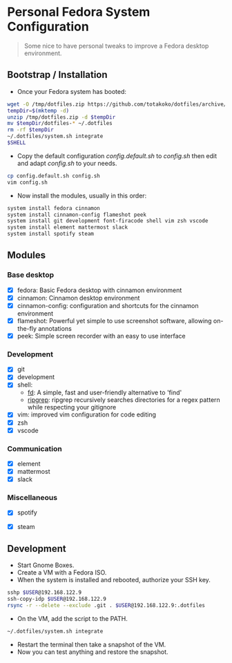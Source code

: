 # Personal Fedora System Configuration

> Some nice to have personal tweaks to improve a Fedora desktop environment.

## Bootstrap / Installation

- Once your Fedora system has booted:
```sh
wget -O /tmp/dotfiles.zip https://github.com/totakoko/dotfiles/archive/refs/heads/master.zip
tempDir=$(mktemp -d)
unzip /tmp/dotfiles.zip -d $tempDir
mv $tempDir/dotfiles-* ~/.dotfiles
rm -rf $tempDir
~/.dotfiles/system.sh integrate
$SHELL
```

- Copy the default configuration *config.default.sh* to *config.sh* then edit and adapt *config.sh* to your needs.
```sh
cp config.default.sh config.sh
vim config.sh
```

- Now install the modules, usually in this order:
```sh
system install fedora cinnamon
system install cinnamon-config flameshot peek
system install git development font-firacode shell vim zsh vscode
system install element mattermost slack
system install spotify steam
```

## Modules

### Base desktop

- [x] fedora: Basic Fedora desktop with cinnamon environment
- [x] cinnamon: Cinnamon desktop environment
- [x] cinnamon-config: configuration and shortcuts for the cinnamon environment
- [x] flameshot: Powerful yet simple to use screenshot software, allowing on-the-fly annotations
- [x] peek: Simple screen recorder with an easy to use interface

### Development

- [x] git
- [x] development
- [x] shell:
  - [fd](https://github.com/sharkdp/fd): A simple, fast and user-friendly alternative to 'find'
  - [ripgrep](https://github.com/BurntSushi/ripgrep): ripgrep recursively searches directories for a regex pattern while respecting your gitignore
- [x] vim: improved vim configuration for code editing
- [x] zsh
- [x] vscode

### Communication

- [x] element
- [x] mattermost
- [x] slack

### Miscellaneous

- [x] spotify
- [x] steam


## Development

- Start Gnome Boxes.
- Create a VM with a Fedora ISO.
- When the system is installed and rebooted, authorize your SSH key.
```sh
sshp $USER@192.168.122.9
ssh-copy-idp $USER@192.168.122.9
rsync -r --delete --exclude .git . $USER@192.168.122.9:.dotfiles
```
- On the VM, add the script to the PATH.
```sh
~/.dotfiles/system.sh integrate
```
- Restart the terminal then take a snapshot of the VM.
- Now you can test anything and restore the snapshot.
